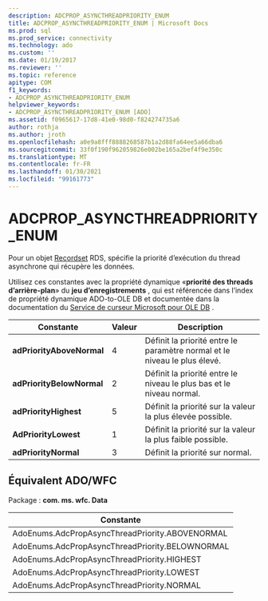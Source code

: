 ```yaml
---
description: ADCPROP_ASYNCTHREADPRIORITY_ENUM
title: ADCPROP_ASYNCTHREADPRIORITY_ENUM | Microsoft Docs
ms.prod: sql
ms.prod_service: connectivity
ms.technology: ado
ms.custom: ''
ms.date: 01/19/2017
ms.reviewer: ''
ms.topic: reference
apitype: COM
f1_keywords:
- ADCPROP_ASYNCTHREADPRIORITY_ENUM
helpviewer_keywords:
- ADCPROP_ASYNCTHREADPRIORITY_ENUM [ADO]
ms.assetid: f0965617-17d8-41e0-98d0-f824274735a6
author: rothja
ms.author: jroth
ms.openlocfilehash: a0e9a8fff8888268587b1a2d88fa64ee5a66dba6
ms.sourcegitcommit: 33f0f190f962059826e002be165a2bef4f9e350c
ms.translationtype: MT
ms.contentlocale: fr-FR
ms.lasthandoff: 01/30/2021
ms.locfileid: "99161773"
---
```

# <a name="adcprop_asyncthreadpriority_enum"></a>ADCPROP_ASYNCTHREADPRIORITY_ENUM
Pour un objet [Recordset](./recordset-object-ado.md) RDS, spécifie la priorité d’exécution du thread asynchrone qui récupère les données.  
  
 Utilisez ces constantes avec la propriété dynamique «**priorité des threads d’arrière-plan**» du **jeu d’enregistrements** , qui est référencée dans l’index de propriété dynamique ADO-to-OLE DB et documentée dans la documentation du [Service de curseur Microsoft pour OLE DB](../../guide/appendixes/microsoft-cursor-service-for-ole-db-ado-service-component.md) .  
  
|Constante|Valeur|Description|  
|--------------|-----------|-----------------|  
|**adPriorityAboveNormal**|4|Définit la priorité entre le paramètre normal et le niveau le plus élevé.|  
|**adPriorityBelowNormal**|2|Définit la priorité entre le niveau le plus bas et le niveau normal.|  
|**adPriorityHighest**|5|Définit la priorité sur la valeur la plus élevée possible.|  
|**AdPriorityLowest**|1|Définit la priorité sur la valeur la plus faible possible.|  
|**adPriorityNormal**|3|Définit la priorité sur normal.|  
  
## <a name="adowfc-equivalent"></a>Équivalent ADO/WFC  
 Package : **com. ms. wfc. Data**  
  
|Constante|  
|--------------|  
|AdoEnums.AdcPropAsyncThreadPriority.ABOVENORMAL|  
|AdoEnums.AdcPropAsyncThreadPriority.BELOWNORMAL|  
|AdoEnums.AdcPropAsyncThreadPriority.HIGHEST|  
|AdoEnums.AdcPropAsyncThreadPriority.LOWEST|  
|AdoEnums.AdcPropAsyncThreadPriority.NORMAL|